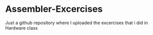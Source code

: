 # Assembler-Excercises

Just a github repository where I uploaded the excercises that i did in Hardware class
